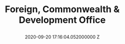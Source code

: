 ---
title: |
  Foreign, Commonwealth & Development Office
date: 2020-09-20 17:16:04.052000000 Z
abbr: FCDO
---